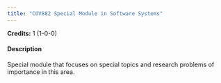```yaml
---
title: "COV882 Special Module in Software Systems"
---
```

**Credits:** 1 (1-0-0)

#### Description
Special module that focuses on special topics and research problems of importance in this area.